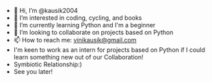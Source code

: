 - 👋 Hi, I’m @kausik2004
- 👀 I’m interested in coding, cycling, and books
- 🌱 I’m currently learning Python and I'm a beginner
- 💞️ I’m looking to collaborate on projects based on Python 
- 📫 How to reach me: vinikausik@gmail.com
- I'm keen to work as an intern for projects based on Python if I could learn something new out of our Collaboration!
- Symbiotic Relationship:)
- See you later!

<!---
kausik2004/kausik2004 is a ✨ special ✨ repository because its `README.md` (this file) appears on your GitHub profile.
You can click the Preview link to take a look at your changes.
--->
